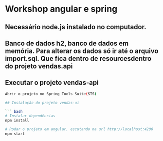 # Workshop angular e spring

## Necessário node.js instalado no computador.

## Banco de dados h2, banco de dados em memória. Para alterar os dados só ir até o arquivo import.sql. Que fica dentro de resourcesdentro do projeto vendas.api

## Executar o projeto vendas-api
``` bash
Abrir o projeto no Spring Tools Suite(STS)

## Instalação do projeto vendas-ui

``` bash
# Instalar dependências
npm install

# Rodar o projeto em angular, escutando na url http://localhost:4200
npm start
```
